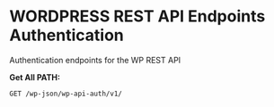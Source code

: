 # WORDPRESS REST API Endpoints Authentication
Authentication endpoints for the WP REST API

**Get All PATH:**
```
GET /wp-json/wp-api-auth/v1/
```

